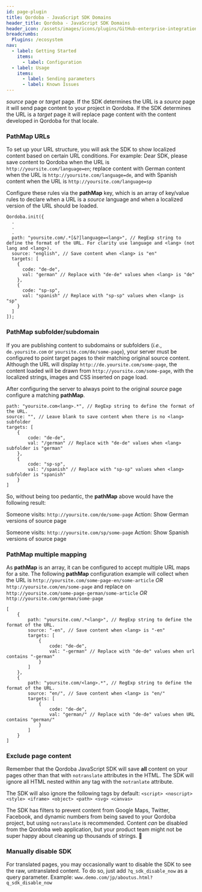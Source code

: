 ```yaml
---
id: page-plugin
title: Qordoba - JavaScript SDK Domains
header_title: Qordoba - JavaScript SDK Domains
header_icon: /assets/images/icons/plugins/GitHub-enterprise-integration.png
breadcrumbs:
  Plugins: /ecosystem
nav:
  - label: Getting Started
    items:
      - label: Configuration
  - label: Usage
    items:
      - label: Sending parameters
      - label: Known Issues
---
```

_source_ page or _target_ page. If the SDK determines the URL is a _source_ page it will send page content to your project in Qordoba. If the SDK determines the URL is a _target_ page it will replace page content with the content developed in Qordoba for that locale.

### PathMap URLs
To set up your URL structure, you will ask the SDK to show localized content based on certain URL conditions. For example: Dear SDK, please save content to Qordoba when the URL is
`http://yoursite.com/language=en`; replace content with German content when the URL is
`http://yoursite.com/language=de`, and with Spanish content when the URL is
`http://yoursite.com/language=sp`

Configure these rules via the **pathMap** key, which is an array of key/value rules to declare when a URL is a _source_ language and when a localized version of the URL should be loaded.
```
Qordoba.init({
  .
  .
  .
  path: "yoursite.com/.*[&?]language=<lang>", // RegExp string to define the format of the URL. For clarity use language and <lang> (not lang and <lang>).
  source: "english", // Save content when <lang> is "en"
  targets: [
    {
      code: "de-de",
      val: "german" // Replace with "de-de" values when <lang> is "de"
    },
    {
      code: "sp-sp",
      val: "spanish" // Replace with "sp-sp" values when <lang> is "sp"
    }
  ]
]);
```
### PathMap subfolder/subdomain
If you are publishing content to subdomains or subfolders (_i.e._, `de.yoursite.com` or `yoursite.com/de/some-page`), your server must be configured to point target pages to their matching original source content. Although the URL will display `http://de.yoursite.com/some-page`, the content loaded will be drawn from `http://yoursite.com/some-page`, with the localized strings, images and CSS inserted on page load.

After configuring the server to always point to the original _source_ page configure a matching **pathMap**.
```
path: "yoursite.com<lang>.*", // RegExp string to define the format of the URL.
source: "", // Leave blank to save content when there is no <lang> subfolder
targets: [
    {
        code: "de-de",
        val: "/german" // Replace with "de-de" values when <lang> subfolder is "german"
    },
    {
        code: "sp-sp",
        val: "/spanish" // Replace with "sp-sp" values when <lang> subfolder is "spanish"
    }
]
```
So, without being too pedantic, the **pathMap** above would have the following result:

Someone visits: `http://yoursite.com/de/some-page`
Action: Show German versions of source page

Someone visits: `http://yoursite.com/sp/some-page`
Action: Show Spanish versions of source page

### PathMap multiple mapping
As **pathMap** is an array, it can be configured to accept multiple URL maps for a site. The following **pathMap** configuration example will collect when the URL is `http://yoursite.com/some-page-en/some-article` _OR_ `http://yoursite.com/en/some-page` and replace on `http://yoursite.com/some-page-german/some-article` _OR_ `http://yoursite.com/german/some-page`

```
[
    {
        path: "yoursite.com/.*<lang>", // RegExp string to define the format of the URL.
        source: "-en", // Save content when <lang> is "-en"
        targets: [
            {
                code: "de-de",
                val: "-german" // Replace with "de-de" values when url contains "-german"
            }
        ]
    },
    {
        path: "yoursite.com/<lang>.*", // RegExp string to define the format of the URL.
        source: "en/", // Save content when <lang> is "en/"
        targets: [
            {
                code: "de-de",
                val: "german/" // Replace with "de-de" values when URL contains "german/"
            }
        ]
    }
]
```
### Exclude page content
Remember that the Qordoba JavaScript SDK will save **all** content on your pages other than that with `notranslate` attributes in the HTML. The SDK will ignore all HTML nested within any tag with the `notranlate` attribute.

The SDK will also ignore the following tags by default: `<script> <noscript> <style> <iframe> <object> <path> <svg> <canvas>`

The SDK has filters to prevent content from Google Maps, Twitter, Facebook, and dynamic numbers from being saved to your Qordoba project, but using `notranslate` is recommended. Content _can_ be disabled from the Qordoba web application, but your product team might not be super happy about cleaning up thousands of strings. :cop:

### Manually disable SDK
For translated pages, you may occasionally want to disable the SDK to see the raw, untranslated content. To do so, just add `?q_sdk_disable_now` as a query parameter. Example: `www.demo.com/jp/aboutus.html?q_sdk_disable_now`
